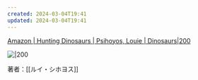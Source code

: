 ```yaml
---
created: 2024-03-04T19:41
updated: 2024-03-04T19:41
---
```


[Amazon | Hunting Dinosaurs | Psihoyos, Louie | Dinosaurs|200](https://www.amazon.co.jp/exec/obidos/ASIN/0679431241)

![|200](https://images-na.ssl-images-amazon.com/images/I/51mpgP-HSzL._SY373_BO1,204,203,200_.jpg)

 著者：[[ルイ・シホヨス]]
